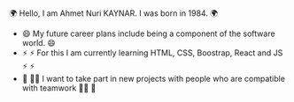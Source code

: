 🌍 Hello, I am Ahmet Nuri KAYNAR. I was born in 1984. 🌍 

- 😄 My future career plans include being a component of the software world. 😄
- ⚡ ⚡ For this I am currently learning HTML, CSS, Boostrap, React and JS ⚡ ⚡
- 💪 👮🏻 I want to take part in new projects with people who are compatible with teamwork 👮🏻 💪
